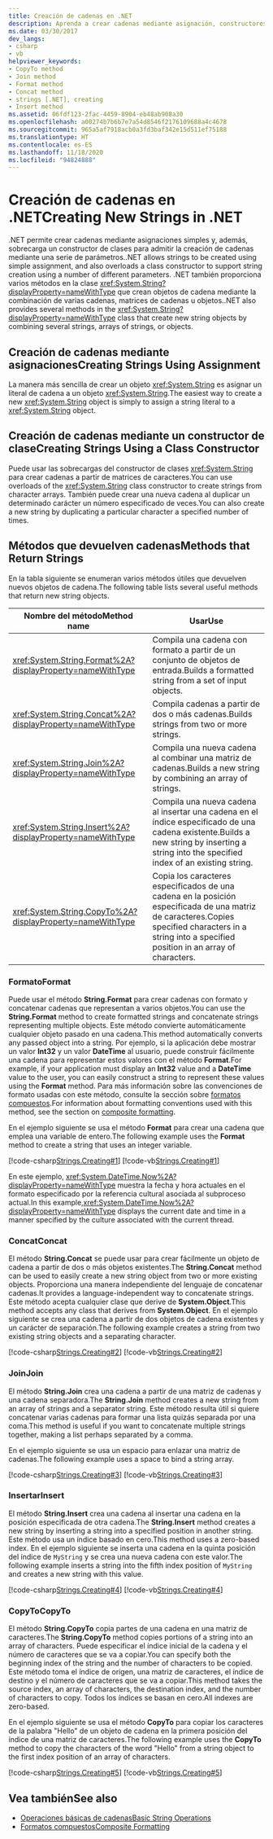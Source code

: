 ```yaml
---
title: Creación de cadenas en .NET
description: Aprenda a crear cadenas mediante asignación, constructores de clase o métodos System.String que combinan varias cadenas, matrices de cadenas u objetos en .NET.
ms.date: 03/30/2017
dev_langs:
- csharp
- vb
helpviewer_keywords:
- CopyTo method
- Join method
- Format method
- Concat method
- strings [.NET], creating
- Insert method
ms.assetid: 06fdf123-2fac-4459-8904-eb48ab908a30
ms.openlocfilehash: a00274b7b6b7e7a54d8546f2176109688a4c4678
ms.sourcegitcommit: 965a5af7918acb0a3fd3baf342e15d511ef75188
ms.translationtype: HT
ms.contentlocale: es-ES
ms.lasthandoff: 11/18/2020
ms.locfileid: "94824888"
---
```

# <a name="creating-new-strings-in-net"></a><span data-ttu-id="3d57a-103">Creación de cadenas en .NET</span><span class="sxs-lookup"><span data-stu-id="3d57a-103">Creating New Strings in .NET</span></span>

<span data-ttu-id="3d57a-104">.NET permite crear cadenas mediante asignaciones simples y, además, sobrecarga un constructor de clases para admitir la creación de cadenas mediante una serie de parámetros.</span><span class="sxs-lookup"><span data-stu-id="3d57a-104">.NET allows strings to be created using simple assignment, and also overloads a class constructor to support string creation using a number of different parameters.</span></span> <span data-ttu-id="3d57a-105">.NET también proporciona varios métodos en la clase <xref:System.String?displayProperty=nameWithType> que crean objetos de cadena mediante la combinación de varias cadenas, matrices de cadenas u objetos.</span><span class="sxs-lookup"><span data-stu-id="3d57a-105">.NET also provides several methods in the <xref:System.String?displayProperty=nameWithType> class that create new string objects by combining several strings, arrays of strings, or objects.</span></span>  
  
## <a name="creating-strings-using-assignment"></a><span data-ttu-id="3d57a-106">Creación de cadenas mediante asignaciones</span><span class="sxs-lookup"><span data-stu-id="3d57a-106">Creating Strings Using Assignment</span></span>  
 <span data-ttu-id="3d57a-107">La manera más sencilla de crear un objeto <xref:System.String> es asignar un literal de cadena a un objeto <xref:System.String>.</span><span class="sxs-lookup"><span data-stu-id="3d57a-107">The easiest way to create a new <xref:System.String> object is simply to assign a string literal to a <xref:System.String> object.</span></span>  
  
## <a name="creating-strings-using-a-class-constructor"></a><span data-ttu-id="3d57a-108">Creación de cadenas mediante un constructor de clase</span><span class="sxs-lookup"><span data-stu-id="3d57a-108">Creating Strings Using a Class Constructor</span></span>  
 <span data-ttu-id="3d57a-109">Puede usar las sobrecargas del constructor de clases <xref:System.String> para crear cadenas a partir de matrices de caracteres.</span><span class="sxs-lookup"><span data-stu-id="3d57a-109">You can use overloads of the <xref:System.String> class constructor to create strings from character arrays.</span></span> <span data-ttu-id="3d57a-110">También puede crear una nueva cadena al duplicar un determinado carácter un número especificado de veces.</span><span class="sxs-lookup"><span data-stu-id="3d57a-110">You can also create a new string by duplicating a particular character a specified number of times.</span></span>  
  
## <a name="methods-that-return-strings"></a><span data-ttu-id="3d57a-111">Métodos que devuelven cadenas</span><span class="sxs-lookup"><span data-stu-id="3d57a-111">Methods that Return Strings</span></span>  
 <span data-ttu-id="3d57a-112">En la tabla siguiente se enumeran varios métodos útiles que devuelven nuevos objetos de cadena.</span><span class="sxs-lookup"><span data-stu-id="3d57a-112">The following table lists several useful methods that return new string objects.</span></span>  
  
|<span data-ttu-id="3d57a-113">Nombre del método</span><span class="sxs-lookup"><span data-stu-id="3d57a-113">Method name</span></span>|<span data-ttu-id="3d57a-114">Usar</span><span class="sxs-lookup"><span data-stu-id="3d57a-114">Use</span></span>|  
|-----------------|---------|  
|<xref:System.String.Format%2A?displayProperty=nameWithType>|<span data-ttu-id="3d57a-115">Compila una cadena con formato a partir de un conjunto de objetos de entrada.</span><span class="sxs-lookup"><span data-stu-id="3d57a-115">Builds a formatted string from a set of input objects.</span></span>|  
|<xref:System.String.Concat%2A?displayProperty=nameWithType>|<span data-ttu-id="3d57a-116">Compila cadenas a partir de dos o más cadenas.</span><span class="sxs-lookup"><span data-stu-id="3d57a-116">Builds strings from two or more strings.</span></span>|  
|<xref:System.String.Join%2A?displayProperty=nameWithType>|<span data-ttu-id="3d57a-117">Compila una nueva cadena al combinar una matriz de cadenas.</span><span class="sxs-lookup"><span data-stu-id="3d57a-117">Builds a new string by combining an array of strings.</span></span>|  
|<xref:System.String.Insert%2A?displayProperty=nameWithType>|<span data-ttu-id="3d57a-118">Compila una nueva cadena al insertar una cadena en el índice especificado de una cadena existente.</span><span class="sxs-lookup"><span data-stu-id="3d57a-118">Builds a new string by inserting a string into the specified index of an existing string.</span></span>|  
|<xref:System.String.CopyTo%2A?displayProperty=nameWithType>|<span data-ttu-id="3d57a-119">Copia los caracteres especificados de una cadena en la posición especificada de una matriz de caracteres.</span><span class="sxs-lookup"><span data-stu-id="3d57a-119">Copies specified characters in a string into a specified position in an array of characters.</span></span>|  
  
### <a name="format"></a><span data-ttu-id="3d57a-120">Formato</span><span class="sxs-lookup"><span data-stu-id="3d57a-120">Format</span></span>  
 <span data-ttu-id="3d57a-121">Puede usar el método **String.Format** para crear cadenas con formato y concatenar cadenas que representan a varios objetos.</span><span class="sxs-lookup"><span data-stu-id="3d57a-121">You can use the **String.Format** method to create formatted strings and concatenate strings representing multiple objects.</span></span> <span data-ttu-id="3d57a-122">Este método convierte automáticamente cualquier objeto pasado en una cadena.</span><span class="sxs-lookup"><span data-stu-id="3d57a-122">This method automatically converts any passed object into a string.</span></span> <span data-ttu-id="3d57a-123">Por ejemplo, si la aplicación debe mostrar un valor **Int32** y un valor **DateTime** al usuario, puede construir fácilmente una cadena para representar estos valores con el método **Format**.</span><span class="sxs-lookup"><span data-stu-id="3d57a-123">For example, if your application must display an **Int32** value and a **DateTime** value to the user, you can easily construct a string to represent these values using the **Format** method.</span></span> <span data-ttu-id="3d57a-124">Para más información sobre las convenciones de formato usadas con este método, consulte la sección sobre [formatos compuestos](composite-formatting.md).</span><span class="sxs-lookup"><span data-stu-id="3d57a-124">For information about formatting conventions used with this method, see the section on [composite formatting](composite-formatting.md).</span></span>  
  
 <span data-ttu-id="3d57a-125">En el ejemplo siguiente se usa el método **Format** para crear una cadena que emplea una variable de entero.</span><span class="sxs-lookup"><span data-stu-id="3d57a-125">The following example uses the **Format** method to create a string that uses an integer variable.</span></span>  
  
 [!code-csharp[Strings.Creating#1](../../../samples/snippets/csharp/VS_Snippets_CLR/Strings.Creating/cs/Example.cs#1)]
 [!code-vb[Strings.Creating#1](../../../samples/snippets/visualbasic/VS_Snippets_CLR/Strings.Creating/vb/Example.vb#1)]  
  
 <span data-ttu-id="3d57a-126">En este ejemplo, <xref:System.DateTime.Now%2A?displayProperty=nameWithType> muestra la fecha y hora actuales en el formato especificado por la referencia cultural asociada al subproceso actual.</span><span class="sxs-lookup"><span data-stu-id="3d57a-126">In this example,<xref:System.DateTime.Now%2A?displayProperty=nameWithType> displays the current date and time in a manner specified by the culture associated with the current thread.</span></span>  
  
### <a name="concat"></a><span data-ttu-id="3d57a-127">Concat</span><span class="sxs-lookup"><span data-stu-id="3d57a-127">Concat</span></span>  
 <span data-ttu-id="3d57a-128">El método **String.Concat** se puede usar para crear fácilmente un objeto de cadena a partir de dos o más objetos existentes.</span><span class="sxs-lookup"><span data-stu-id="3d57a-128">The **String.Concat** method can be used to easily create a new string object from two or more existing objects.</span></span> <span data-ttu-id="3d57a-129">Proporciona una manera independiente del lenguaje de concatenar cadenas.</span><span class="sxs-lookup"><span data-stu-id="3d57a-129">It provides a language-independent way to concatenate strings.</span></span> <span data-ttu-id="3d57a-130">Este método acepta cualquier clase que derive de **System.Object**.</span><span class="sxs-lookup"><span data-stu-id="3d57a-130">This method accepts any class that derives from **System.Object**.</span></span> <span data-ttu-id="3d57a-131">En el ejemplo siguiente se crea una cadena a partir de dos objetos de cadena existentes y un carácter de separación.</span><span class="sxs-lookup"><span data-stu-id="3d57a-131">The following example creates a string from two existing string objects and a separating character.</span></span>  
  
 [!code-csharp[Strings.Creating#2](../../../samples/snippets/csharp/VS_Snippets_CLR/Strings.Creating/cs/Example.cs#2)]
 [!code-vb[Strings.Creating#2](../../../samples/snippets/visualbasic/VS_Snippets_CLR/Strings.Creating/vb/Example.vb#2)]  
  
### <a name="join"></a><span data-ttu-id="3d57a-132">Join</span><span class="sxs-lookup"><span data-stu-id="3d57a-132">Join</span></span>  
 <span data-ttu-id="3d57a-133">El método **String.Join** crea una cadena a partir de una matriz de cadenas y una cadena separadora.</span><span class="sxs-lookup"><span data-stu-id="3d57a-133">The **String.Join** method creates a new string from an array of strings and a separator string.</span></span> <span data-ttu-id="3d57a-134">Este método resulta útil si quiere concatenar varias cadenas para formar una lista quizás separada por una coma.</span><span class="sxs-lookup"><span data-stu-id="3d57a-134">This method is useful if you want to concatenate multiple strings together, making a list perhaps separated by a comma.</span></span>  
  
 <span data-ttu-id="3d57a-135">En el ejemplo siguiente se usa un espacio para enlazar una matriz de cadenas.</span><span class="sxs-lookup"><span data-stu-id="3d57a-135">The following example uses a space to bind a string array.</span></span>  
  
 [!code-csharp[Strings.Creating#3](../../../samples/snippets/csharp/VS_Snippets_CLR/Strings.Creating/cs/Example.cs#3)]
 [!code-vb[Strings.Creating#3](../../../samples/snippets/visualbasic/VS_Snippets_CLR/Strings.Creating/vb/Example.vb#3)]  
  
### <a name="insert"></a><span data-ttu-id="3d57a-136">Insertar</span><span class="sxs-lookup"><span data-stu-id="3d57a-136">Insert</span></span>  
 <span data-ttu-id="3d57a-137">El método **String.Insert** crea una cadena al insertar una cadena en la posición especificada de otra cadena.</span><span class="sxs-lookup"><span data-stu-id="3d57a-137">The **String.Insert** method creates a new string by inserting a string into a specified position in another string.</span></span> <span data-ttu-id="3d57a-138">Este método usa un índice basado en cero.</span><span class="sxs-lookup"><span data-stu-id="3d57a-138">This method uses a zero-based index.</span></span> <span data-ttu-id="3d57a-139">En el ejemplo siguiente se inserta una cadena en la quinta posición del índice de `MyString` y se crea una nueva cadena con este valor.</span><span class="sxs-lookup"><span data-stu-id="3d57a-139">The following example inserts a string into the fifth index position of `MyString` and creates a new string with this value.</span></span>  
  
 [!code-csharp[Strings.Creating#4](../../../samples/snippets/csharp/VS_Snippets_CLR/Strings.Creating/cs/Example.cs#4)]
 [!code-vb[Strings.Creating#4](../../../samples/snippets/visualbasic/VS_Snippets_CLR/Strings.Creating/vb/Example.vb#4)]  
  
### <a name="copyto"></a><span data-ttu-id="3d57a-140">CopyTo</span><span class="sxs-lookup"><span data-stu-id="3d57a-140">CopyTo</span></span>  
 <span data-ttu-id="3d57a-141">El método **String.CopyTo** copia partes de una cadena en una matriz de caracteres.</span><span class="sxs-lookup"><span data-stu-id="3d57a-141">The **String.CopyTo** method copies portions of a string into an array of characters.</span></span> <span data-ttu-id="3d57a-142">Puede especificar el índice inicial de la cadena y el número de caracteres que se va a copiar.</span><span class="sxs-lookup"><span data-stu-id="3d57a-142">You can specify both the beginning index of the string and the number of characters to be copied.</span></span> <span data-ttu-id="3d57a-143">Este método toma el índice de origen, una matriz de caracteres, el índice de destino y el número de caracteres que se va a copiar.</span><span class="sxs-lookup"><span data-stu-id="3d57a-143">This method takes the source index, an array of characters, the destination index, and the number of characters to copy.</span></span> <span data-ttu-id="3d57a-144">Todos los índices se basan en cero.</span><span class="sxs-lookup"><span data-stu-id="3d57a-144">All indexes are zero-based.</span></span>  
  
 <span data-ttu-id="3d57a-145">En el ejemplo siguiente se usa el método **CopyTo** para copiar los caracteres de la palabra "Hello" de un objeto de cadena en la primera posición del índice de una matriz de caracteres.</span><span class="sxs-lookup"><span data-stu-id="3d57a-145">The following example uses the **CopyTo** method to copy the characters of the word "Hello" from a string object to the first index position of an array of characters.</span></span>  
  
 [!code-csharp[Strings.Creating#5](../../../samples/snippets/csharp/VS_Snippets_CLR/Strings.Creating/cs/Example.cs#5)]
 [!code-vb[Strings.Creating#5](../../../samples/snippets/visualbasic/VS_Snippets_CLR/Strings.Creating/vb/Example.vb#5)]  
  
## <a name="see-also"></a><span data-ttu-id="3d57a-146">Vea también</span><span class="sxs-lookup"><span data-stu-id="3d57a-146">See also</span></span>

- [<span data-ttu-id="3d57a-147">Operaciones básicas de cadenas</span><span class="sxs-lookup"><span data-stu-id="3d57a-147">Basic String Operations</span></span>](basic-string-operations.md)
- [<span data-ttu-id="3d57a-148">Formatos compuestos</span><span class="sxs-lookup"><span data-stu-id="3d57a-148">Composite Formatting</span></span>](composite-formatting.md)
